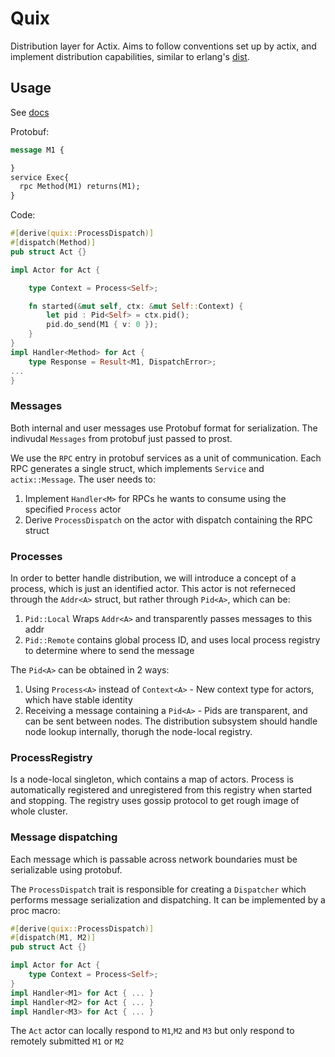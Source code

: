 # Quix
Distribution layer for Actix.
Aims to follow conventions set up by actix, and implement distribution capabilities, similar to erlang's [dist](https://erlang.org/doc/apps/erts/erl_dist_protocol.html).

## Usage 
See [docs](https://docs.rs/quix)


Protobuf:
```protobuf
message M1 {

}
service Exec{
  rpc Method(M1) returns(M1);
}
```

Code:
```rust
#[derive(quix::ProcessDispatch)]
#[dispatch(Method)]
pub struct Act {}

impl Actor for Act {

    type Context = Process<Self>;

    fn started(&mut self, ctx: &mut Self::Context) {
        let pid : Pid<Self> = ctx.pid();
        pid.do_send(M1 { v: 0 });
    }
}
impl Handler<Method> for Act { 
    type Response = Result<M1, DispatchError>;
... 
}
```
### Messages
Both internal and user messages use Protobuf format for serialization. The indivudal `Messages` from protobuf just passed to
prost.

We use the `RPC` entry in protobuf services as a unit of communication. Each RPC generates a single struct, which implements
`Service` and `actix::Message`. The user needs to:
1. Implement `Handler<M>` for RPCs he wants to consume using the specified `Process` actor
2. Derive `ProcessDispatch` on the actor with dispatch containing the RPC struct

### Processes
In order to better handle distribution, we will introduce a concept of a process, which is just an identified actor.
This actor is not referneced through the `Addr<A>` struct, but rather through `Pid<A>`, which can be: 
1. `Pid::Local` Wraps `Addr<A>` and transparently passes messages to this addr
2. `Pid::Remote` contains global process ID, and uses local process registry to determine where to send the message

The `Pid<A>` can be obtained in 2 ways: 
1. Using `Process<A>` instead of `Context<A>` - New context type for actors, which have stable identity
2. Receiving a message containing a `Pid<A>` - Pids are transparent, and can be sent between nodes.
The distribution subsystem should handle node lookup internally, thorugh the node-local registry.

### ProcessRegistry
Is a node-local singleton, which contains a map of actors. Process is automatically registered and unregistered from this 
registry when started and stopping. The registry uses gossip protocol to get rough image of whole cluster.

### Message dispatching
Each message which is passable across network boundaries must be serializable using protobuf.

The `ProcessDispatch` trait is responsible for creating a `Dispatcher` which performs message serialization and
dispatching. It can be implemented by a proc macro:

```rust
#[derive(quix::ProcessDispatch)]
#[dispatch(M1, M2)]
pub struct Act {}

impl Actor for Act {
    type Context = Process<Self>;
}
impl Handler<M1> for Act { ... }
impl Handler<M2> for Act { ... }
impl Handler<M3> for Act { ... }
```

The `Act` actor can locally respond to `M1`,`M2` and `M3` but only respond to remotely submitted `M1` or `M2`